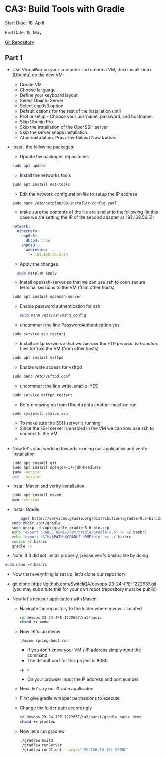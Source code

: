 # CA3: Build Tools with Gradle

Start Date: 18, April

End Date: 15, May

[Git Repository](https://github.com/SwitchQA/devops-23-24-JPE-1222637)

## Part 1

* Use VirtualBox on your computer and create a VM, then install Linux (Ubuntu) on the new VM:
    * Create VM
    * Choose language
    * Define your keyboard layout
    * Select Ubuntu Server
    * Select enp0s3 option
    * Default options for the rest of the installation until
    * Profile setup - Choose your username, password, and hostname.
    * Skip Ubuntu Pro
    * Skip the installation of the OpenSSH server
    * Skip the server snaps installation.
    * After installation, Press the Reboot Now button.


* Install the following packages:
    * Update the packages repositories
   ```bash
  sudo apt update
  ```
    * Install the networks tools
    ```bash
    sudo apt install net-tools
    ```
    * Edit the network configuration file to setup the IP address
    ```bash
    sudo nano /etc/netplan/00-installer-config.yaml
    ```
    * make sure the contents of the file are similar to the following (in this case we are
      setting the IP of the second adapter as 192.168.56.5):
    ```yaml
    network:
      ethernets:
        enp0s3:
          dhcp4: true
        enp0s8:
          addresses:
            - 192.168.56.5/24
  ```
    * Apply the changes
  ```bash
    sudo netplan apply
    ```
    * Install openssh-server so that we can use ssh to open secure terminal sessions to the
      VM (from other hosts)
    ```bash
    sudo apt install openssh-server
    ```
    * Enable password authentication for ssh
      ```bash
      sudo nano /etc/ssh/sshd_config
      ```
    * uncomment the line PasswordAuthentication yes
  ```bash
  sudo service ssh restart
  ```
    * Install an ftp server so that we can use the FTP protocol to transfers files to/from
      the VM (from other hosts)
  ```bash
  sudo apt install vsftpd
  ```
    * Enable write access for vsftpd
  ```bash
  sudo nano /etc/vsftpd.conf
    ```
    * uncomment the line write_enable=YES
  ```bash
  sudo service vsftpd restart
  ```
    * Before moving on from Ubuntu onto another machine run
  ```bash
  sudo systemctl status ssh
    ```
    * To make sure the SSH server is running
    * Since the SSH server is enabled in the VM we can now use ssh to connect to the VM.
    *

* Now let's start working towards running our application and verify installation
  ```bash
  sudo apt install git
  sudo apt install openjdk-17-jdk-headless
  java -version
  git --version
    ```
* Install Maven and verify installation
  ```bash
  sudo apt install maven
  mvn -version
  ```
  
* Install Gradle
 ```bash
        wget https://services.gradle.org/distributions/gradle-8.6-bin.zip
    sudo mkdir /opt/gradle
    sudo unzip -d /opt/gradle gradle-8.6-bin.zip
    echo "export GRADLE_HOME=/opt/gradle/gradle-8.6" >> ~/.bashrc
    echo "export PATH=$PATH:$GRADLE_HOME/bin" >> ~/.bashrc
    source ~/.bashrc
    gradle -v
 ```
* Note: if it did not install properly, please verify bashrc file by doing 
```bash
sudo nano ~/.bashrc
```

* Now that everything is set up, let's clone our repository
    
* git clone https://github.com/SwitchQA/devops-23-24-JPE-1222637.git (you may substitute this for your own repo)
  (repository must be public)

* Now let's test our application with Maven
  * Navigate the repository to the folder where mvnw is located
    ```bash
    cd devops-23-24-JPE-1222637/ca1/basic
    chmod +x mvnw
    ```
  * Now let's run mvnw
    ```bash
    ./mvnw spring-boot:run
    ```
    * If you don't know your VM's IP address simply input the command
    * The default port for this project is 8080
    ```bash
    ip a
    ```
    * On your browser input the IP address and port number

  * Next, let's try our Gradle application
  * First give gradle wrapper permissions to execute
  * Change the folder path accordingly
    ```bash
    cd devops-23-24-JPE-1222637/ca2/part1/gradle_basic_demo
    chmod +x gradlew
    ```
  * Now let's run gradlew
    ```bash
    ./gradlew build
    ./gradlew runServer
    ./gradlew runClient --args="192.168.56.101 59001" 
    ```


    
    